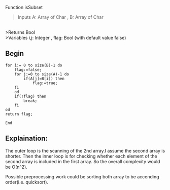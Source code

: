 Function isSubset
<br>
>Inputs A: Array of Char , B: Array of Char
<br>
>Returns Bool
<br>
>Variables i,j: Integer , flag: Bool (with default value false)

Begin
--------------------------
```
for i:= 0 to size(B)-1 do
    flag:=false;
    for j:=0 to size(A)-1 do 
        if(A[j]=B[i]) then
            flag:=true;
    fi
    od
    if(!flag) then
        break;
    fi
od 
return flag;

End
```

Explaination:
---------------------------------------------------------------------
The outer loop is the scanning of the 2nd array.I assume the second
array is shorter. Then the inner loop is for checking whether each
element of the second array is included in the first array. So the
overall complexity would be O(n^2).

Possible preprocessing work could be sorting both array to be accending
order(i.e. quicksort).

